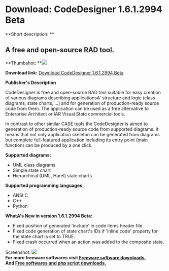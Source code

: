 # Download: CodeDesigner 1.6.1.2994 Beta

**Short description: **

## A free and open-source RAD tool.

  
**Thumbshot: **![](http://www.freewarefiles.com/screenshot/codedesigner_md.jpg)   
  
**Download link:** [Download CodeDesigner 1.6.1.2994 Beta](http://freesoftwares.boysofts.com/CodeDesigner_program_66062.html)  
  

**Publisher's Description**  
  

CodeDesigner is free and open-source RAD tool suitable for easy creation of
various diagrams describing applicationsA' structure and logic (class
diagrams, state charts, ...) and for generation of production-ready source
code from them. The application can be used as a free alternative to
Enterprise Architect or IAR Visual State commercial tools.

In contrast to other similar CASE tools the CodeDesigner is aimed to
generation of production-ready source code from supported diagrams. It means
that not only application skeleton can be generated from diagrams but complete
full-featured application including its entry point (main function) can be
produced by a one click.

**Supported diagrams:**

  * UML class diagrams 
  * Simple state chart 
  * Hierarchical (UML, Harel) state charts 

**Supported programming languages:**

  * ANSI C 
  * C++ 
  * Python 

**WhatA's New in version 1.6.1.2994 Beta:**

  * Fixed position of generated 'include' in code items header file. 
  * Fixed code generation of state chart's IDs if 'Inline code' property for the state chart is set to TRUE. 
  * Fixed crash occurred when an action was added to the composite state. 

  
  
Screenshot: ![](http://www.freewarefiles.com/screenshot/codedesigner.jpg)  
**For more freeware softwares visit [Freeware software downloads.](http://freesoftwares.boysofts.com/)**   
**And [Free softwares and php script downloads.](http://www.boysofts.com/)**


